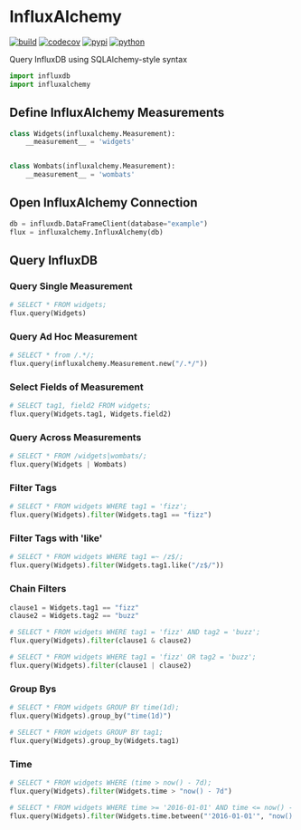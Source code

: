 # InfluxAlchemy

[![build](https://travis-ci.org/amancevice/influxalchemy.svg?branch=master)](https://travis-ci.org/amancevice/influxalchemy)
[![codecov](https://codecov.io/gh/amancevice/influxalchemy/branch/master/graph/badge.svg)](https://codecov.io/gh/amancevice/influxalchemy)
[![pypi](https://badge.fury.io/py/influxalchemy.svg)](https://badge.fury.io/py/influxalchemy)
[![python](https://img.shields.io/badge/python-2.7-blue.svg)](https://img.shields.io/badge/python-2.7-blue.svg)

Query InfluxDB using SQLAlchemy-style syntax


```python
import influxdb
import influxalchemy
```

## Define InfluxAlchemy Measurements


```python
class Widgets(influxalchemy.Measurement):
    __measurement__ = 'widgets'


class Wombats(influxalchemy.Measurement):
    __measurement__ = 'wombats'
```

## Open InfluxAlchemy Connection


```python
db = influxdb.DataFrameClient(database="example")
flux = influxalchemy.InfluxAlchemy(db)
```


## Query InfluxDB


### Query Single Measurement

```python
# SELECT * FROM widgets;
flux.query(Widgets)
```


### Query Ad Hoc Measurement

```python
# SELECT * from /.*/;
flux.query(influxalchemy.Measurement.new("/.*/"))
```


### Select Fields of Measurement

```python
# SELECT tag1, field2 FROM widgets;
flux.query(Widgets.tag1, Widgets.field2)
```


### Query Across Measurements

```python
# SELECT * FROM /widgets|wombats/;
flux.query(Widgets | Wombats)
```


### Filter Tags

```python
# SELECT * FROM widgets WHERE tag1 = 'fizz';
flux.query(Widgets).filter(Widgets.tag1 == "fizz")
```


### Filter Tags with 'like'

```python
# SELECT * FROM widgets WHERE tag1 =~ /z$/;
flux.query(Widgets).filter(Widgets.tag1.like("/z$/"))
```


### Chain Filters

```python
clause1 = Widgets.tag1 == "fizz"
clause2 = Widgets.tag2 == "buzz"

# SELECT * FROM widgets WHERE tag1 = 'fizz' AND tag2 = 'buzz';
flux.query(Widgets).filter(clause1 & clause2)

# SELECT * FROM widgets WHERE tag1 = 'fizz' OR tag2 = 'buzz';
flux.query(Widgets).filter(clause1 | clause2)
```


### Group Bys

```python
# SELECT * FROM widgets GROUP BY time(1d);
flux.query(Widgets).group_by("time(1d)")

# SELECT * FROM widgets GROUP BY tag1;
flux.query(Widgets).group_by(Widgets.tag1)
```


### Time

```python
# SELECT * FROM widgets WHERE (time > now() - 7d);
flux.query(Widgets).filter(Widgets.time > "now() - 7d")

# SELECT * FROM widgets WHERE time >= '2016-01-01' AND time <= now() - 7d;
flux.query(Widgets).filter(Widgets.time.between("'2016-01-01'", "now() - 7d"))
```
